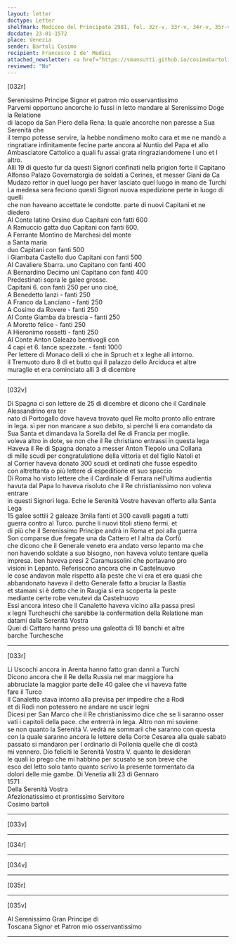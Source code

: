```yaml
---
layout: letter
doctype: Letter
shelfmark: Mediceo del Principato 2981, fol. 32r-v, 33r-v, 34r-v, 35r-v
docdate: 23-01-1572
place: Venezia
sender: Bartoli Cosimo
recipient: Francesco I de' Medici
attached_newsletter: <a href="https://smansutti.github.io/cosimobartoli/texts/3081_002/">3081_002</a>
reviewed: "No"
---
```


[032r]  
  
  
Serenissimo Principe Signor et patron mio osservantissimo  
Parvemi opportuno ancorche io fussi in letto mandare al Serenissimo Doge la Relatione  
di Iacopo da San Piero della Rena: la quale ancorche non paresse a Sua Serenità che  
il tempo potesse servire, la hebbe nondimeno molto cara et me ne mandò a  
ringratiare infinitamente fecine parte ancora al Nuntio del Papa et allo  
Ambasciatore Cattolico a quali fu assai grata ringraziandomene l uno et l altro.  
Alli 19 di questo fur da questi Signori confinati nella prigion forte il Capitano  
Alfonso Palazo Governatorgia de soldati a Cerines, et messer Giani da Ca  
Mudazo rettor in quel luogo per haver lasciato quel luogo in mano de Turchi  
La medesa sera feciono questi Signori nuova espedizione perte in luogo di quelli  
che non haveano accettate le condotte. parte di nuovi Capitani et ne diedero  
Al Conte latino Orsino duo Capitani con fatti 600  
A Ramuccio gatta duo Capitani con fanti 600.  
A Ferrante Montino de Marchesi del monte  
a Santa maria  
duo Capitani con fanti 500  
i Giambata Castello duo Capitani con fanti 500  
Al Cavaliere Sbarra. uno Capitano con fanti 400  
A Bernardino Decimo uni Capitano con fanti 400  
Predestinati sopra le galee grosse.  
Capitani 6. con fanti 250 per uno cioè,  
A Benedetto lanzi - fanti 250  
A Franco da Lanciano - fanti 250  
A Cosimo da Rovere - fanti 250  
Al Conte Giamba da brescia - fanti 250  
A Moretto felice - fanti 250  
A Hieronimo rossetti - fanti 250  
Al Conte Anton Galeazo bentivogli con  
4 capi et 6. lance spezzate. - fanti 1000  
Per lettere di Monaco delli xi che in Spruch et x leghe all intorno.  
il Tremuoto duro 8 dì et butto qui il palazzo dello Arciduca et altre  
muraglie et era cominciato alli 3 di dicembre  
  
---  

[032v]  
  
  
Di Spagna ci son lettere de 25 di dicembre et dicono che il Cardinale Alessandrino era tor  
nato di Portogallo dove haveva trovato quel Re molto pronto allo entrare  
in lega. sì per non mancare a suo debito, sì perché li era comandato da  
Sua Santa et dimandava la Sorella del Re di Francia per moglie.  
voleva altro in dote, se non che il Re christiano entrassi in questa lega  
Haveva il Re di Spagna donato a messer Anton Tiepolo una Collana  
di mille scudi per congratulatione della vittoria et del figlio Natoli et  
al Corrier haveva donato 300 scudi et ordinati che fusse espedito  
con altrettanta o più lettere di espeditione et suo spaccio  
Di Roma ho visto lettere che il Cardinale di Ferrara nell'ultima audientia  
havuta dal Papa lo haveva risoluto che il Re christianissimo non voleva entrare  
in questi Signori lega. Eche le Serenità Vostre havevan offerto alla Santa Lega  
15 galee sottili 2 galeaze 3mila fanti et 300 cavalli pagati a tutti  
guerra contro al Turco. purche li nuovi titoli stieno fermi. et  
di più che il Serenissimo Principe andrà in Roma et poi alla guerra  
Son comparse due fregate una da Cattero et l altra da Corfù  
che dicono che il Generale veneto era andato verso lepanto ma che  
non havendo soldate a suo bisogno, non haveva voluto tentare quella  
impresa. ben haveva presi 2 Caramussolini che portavano pro  
visioni in Lepanto. Referiscono ancora che in Castelnuovo  
le cose andavon male rispetto alla peste che vi era et era quasi che  
abbandonato haveva il detto Generale fatto a bruciar la Bastia  
et stamani si è detto che in Raugia si era scoperta la peste  
mediante certe robe venutevi da Castelnuovo  
Essi ancora inteso che il Canaletto haveva vicino alla passa presi  
x legni Turcheschi che sarebbe la confermation della Relatione man  
datami dalla Serenità Vostra  
Quei di Cattaro hanno preso una galeotta di 18 banchi et altre  
barche Turchesche  
  
---  

[033r]  
  
  
Li Uscochi ancora in Arenta hanno fatto gran danni a Turchi  
Dicono ancora che il Re della Russia nel mar maggiore ha  
abbruciate la maggior parte delle 40 galee che vi haveva fatte  
fare il Turco  
Il Canaletto stava intorno alla previsa per impedire che a Rodi  
et di Rodi non potessero ne andare ne uscir legni  
Dicesi per San Marco che il Re christianissimo dice che se li saranno osser  
vati i capitoli della pace. che entrerrà in lega. Altro non mi soviene  
se non quanto la Serenità V. vedrà ne sommarii che saranno con questa  
con la quale saranno ancora le lettere della Corte Cesarea alla quale sabato  
passato si mandaron per l ordinario di Pollonia quelle che di costà  
mi vennero. Dio feliciti le Serenità Vostra V. quanto le desideran  
le quali io prego che mi habbino per scusato se son breve che  
esco del letto solo tanto quanto scrivo la presente tormentato da  
dolori delle mie gambe. Di Venetia alli 23 di Gennaro  
1571  
Della Serenità Vostra  
Afezionatissimo et prontissimo Servitore  
Cosimo bartoli  
  
---  

[033v]  
  
  
  
---  

[034r]  
  
  
  
---  

[034v]  
  
  
  
---  

[035r]  
  
  
  
---  

[035v]  
  
  
Al Serenissimo Gran Principe di  
Toscana Signor et Patron mio osservantissimo  
  
---  

